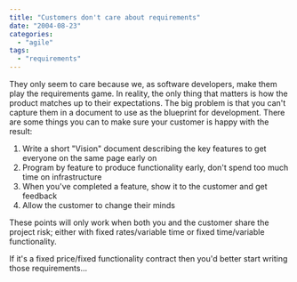 ```yaml
---
title: "Customers don't care about requirements"
date: "2004-08-23"
categories: 
  - "agile"
tags: 
  - "requirements"
---
```


They only seem to care because we, as software developers, make them play the requirements game. In reality, the only thing that matters is how the product matches up to their expectations. The big problem is that you can't capture them in a document to use as the blueprint for development. There are some things you can to make sure your customer is happy with the result:

1. Write a short "Vision" document describing the key features to get everyone on the same page early on
2. Program by feature to produce functionality early, don't spend too much time on infrastructure
3. When you've completed a feature, show it to the customer and get feedback
4. Allow the customer to change their minds

These points will only work when both you and the customer share the project risk; either with fixed rates/variable time or fixed time/variable functionality.

If it's a fixed price/fixed functionality contract then you'd better start writing those requirements...
